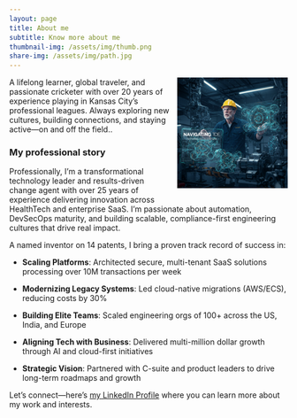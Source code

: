 ```yaml
---
layout: page
title: About me
subtitle: Know more about me
thumbnail-img: /assets/img/thumb.png
share-img: /assets/img/path.jpg
---
```


<img src="./assets/img/thumb.png" alt="Raj Mehra" style="float: right; width: 200px; margin: 0 0 1em 1em;" />

A lifelong learner, global traveler, and passionate cricketer with over 20 years of experience playing in Kansas City’s professional leagues. Always exploring new cultures, building connections, and staying active—on and off the field.. 



### My professional story

Professionally, I’m a transformational technology leader and results-driven change agent with over 25 years of experience delivering innovation across HealthTech and enterprise SaaS. I’m passionate about automation, DevSecOps maturity, and building scalable, compliance-first engineering cultures that drive real impact.

A named inventor on 14 patents, I bring a proven track record of success in:

* **Scaling Platforms**: Architected secure, multi-tenant SaaS solutions processing over 10M transactions per week

* **Modernizing Legacy Systems**: Led cloud-native migrations (AWS/ECS), reducing costs by 30%

* **Building Elite Teams**: Scaled engineering orgs of 100+ across the US, India, and Europe

* **Aligning Tech with Business**: Delivered multi-million dollar growth through AI and cloud-first initiatives

* **Strategic Vision**: Partnered with C-suite and product leaders to drive long-term roadmaps and growth

Let’s connect—here’s [my LinkedIn Profile](https://www.linkedin.com/in/rajmehra/) where you can learn more about my work and interests.